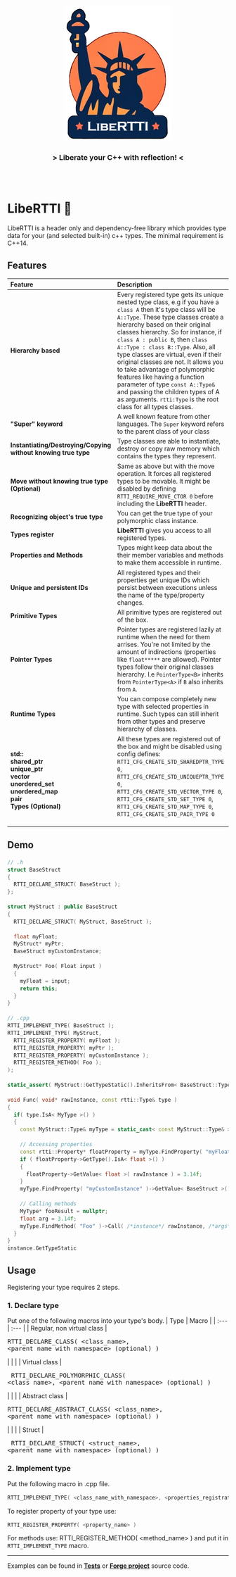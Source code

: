 <p align="center">
  <img src="Logo.png">
</p>


<h3 align="center"> > Liberate your C++ with reflection! < </h3>
<br>
<br>

# LibeRTTI :statue_of_liberty:
LibeRTTI is a header only and dependency-free library which provides type data for your (and selected built-in) c++ types. The minimal requirement is C++14.

## Features

| Feature                          | Description   |
| :---                             | :---          |
| **Hierarchy based** | Every registered type gets its unique nested type class, e.g if you have a `class A` then it's type class will be `A::Type`. These type classes create a hierarchy based on their original classes hierarchy. So for instance, if `class A : public B`, then `class A::Type : class B::Type`. Also, all type classes are virtual, even if their original classes are not. It allows you to take advantage of polymorphic features like having a function parameter of type `const A::Type&` and passing the children types of A as arguments. `rtti:Type` is the root class for all types classes. |
| **"Super" keyword** | A well known feature from other languages. The `Super` keyword refers to the parent class of your class |
| **Instantiating/Destroying/Copying without knowing true type** | Type classes are able to instantiate, destroy or copy raw memory which contains the types they represent. |
| **Move without knowing true type (Optional)** | Same as above but with the move operation. It forces all registered types to be movable. It might be disabled by defining `RTTI_REQUIRE_MOVE_CTOR 0` before including the **LibeRTTI** header. |
| **Recognizing object's true type** | You can get the true type of your polymorphic class instance. |
| **Types register** | **LibeRTTI** gives you access to all registered types. |
| **Properties and Methods** | Types might keep data about the their member variables and methods to make them accessible in runtime. |
| **Unique and persistent IDs** | All registered types and their properties get unique IDs which persist between executions unless the name of the type/property changes. |
| **Primitive Types** | All primitive types are registered out of the box. |
| **Pointer Types** | Pointer types are registered lazily at runtime when the need for them arrises. You're not limited by the amount of indirections (properties like `float*****` are allowed). Pointer types follow their original classes hierarchy. I.e `PointerType<B>` inherits from `PointerType<A>` if `B` also inherits from `A`. |
| **Runtime Types** | You can compose completely new type with selected properties in runtime. Such types can still inherit from other types and preserve hierarchy of classes.
| **std:: <br /> shared_ptr <br /> unique_ptr <br /> vector <br />unordered_set <br />unordered_map <br />pair <br /> Types (Optional)** | All these types are registered out of the box and might be disabled using config defines: <br />`RTTI_CFG_CREATE_STD_SHAREDPTR_TYPE 0`, <br />`RTTI_CFG_CREATE_STD_UNIQUEPTR_TYPE 0`, <br /> `RTTI_CFG_CREATE_STD_VECTOR_TYPE 0`, <br /> `RTTI_CFG_CREATE_STD_SET_TYPE 0`,<br /> `RTTI_CFG_CREATE_STD_MAP_TYPE 0`,<br /> `RTTI_CFG_CREATE_STD_PAIR_TYPE 0` <br />  &#8205;  |

## Demo
```cpp
// .h
struct BaseStruct
{
  RTTI_DECLARE_STRUCT( BaseStruct );
};

struct MyStruct : public BaseStruct
{
  RTTI_DECLARE_STRUCT( MyStruct, BaseStruct );

  float myFloat;
  MyStruct* myPtr;
  BaseStruct myCustomInstance;

  MyStruct* Foo( Float input )
  {
    myFloat = input;
    return this;
  }
}

// .cpp
RTTI_IMPLEMENT_TYPE( BaseStruct );
RTTI_IMPLEMENT_TYPE( MyStruct,
  RTTI_REGISTER_PROPERTY( myFloat );
  RTTI_REGISTER_PROPERTY( myPtr );
  RTTI_REGISTER_PROPERTY( myCustomInstance );
  RTTI_REGISTER_METHOD( Foo );
);

static_assert( MyStruct::GetTypeStatic().InheritsFrom< BaseStruct::Type > );

void Func( void* rawInstance, const rtti::Type& type )
{
  if( type.IsA< MyType >() )
  {
    const MyStruct::Type& myType = static_cast< const MyStruct::Type& >( type );

    // Accessing properties
    const rtti::Property* floatProperty = myType.FindProperty( "myFloat" );
    if ( floatProperty->GetType().IsA< float >() )
    {
      floatProperty->GetValue< float >( rawInstance ) = 3.14f;
    }
    myType.FindProperty( "myCustomInstance" )->GetValue< BaseStruct >( rawInstance ) = BaseStruct();

    // Calling methods
    MyType* fooResult = nullptr;
    float arg = 3.14f;
    myType.FindMethod( "Foo" )->Call( /*instance*/ rawInstance, /*args*/ &arg, /*outcome*/ &fooResult );
  }
}
instance.GetTypeStatic
```

## Usage
Registering your type requires 2 steps.
### 1. Declare type
Put one of the following macros into your type's body.
| Type                             | Macro   |
| :---                             | :---          |
| Regular, non virtual class | <pre lang=cpp> RTTI_DECLARE_CLASS( <class_name>, <parent_name_with_namespace> (optional) ) </pre>
|                             |        |
| Virtual class | <pre lang=cpp> RTTI_DECLARE_POLYMORPHIC_CLASS( <class_name>, <parent_name_with_namespace> (optional) ) </pre>
|                            |          |
| Abstract class | <pre lang=cpp> RTTI_DECLARE_ABSTRACT_CLASS( <class_name>, <parent_name_with_namespace> (optional) ) </pre>
|                            |        |
| Struct |  <pre lang=cpp> RTTI_DECLARE_STRUCT( <struct_name>, <parent_name_with_namespace> (optional) ) </pre>
### 2. Implement type
Put the following macro in .cpp file.
```cpp
RTTI_IMPLEMENT_TYPE( <class_name_with_namespace>, <properties_registration_macros>... (optional> )
```
To register property of your type use:
```cpp
RTTI_REGISTER_PROPERTY( <property_name> )
```
For methods use:
RTTI_REGISTER_METHOD( <method_name> )
and put it in `RTTI_IMPLEMENT_TYPE` macro.

---
Examples can be found in [**Tests**](https://github.com/Wuszt/LibeRTTI/tree/main/Tests) or [**Forge project**](https://github.com/Wuszt/Forge) source code.
